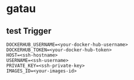 # gatau

## test Trigger

```
DOCKERHUB_USERNAME=<your-docker-hub-username>
DOCKERHUB_TOKEN=<your-docker-hub-token>
HOST=<ssh-hostname>
USERNAME=<ssh-username>
PRIVATE_KEY=<ssh-private-key>
IMAGES_ID=<your-images-id>
```
